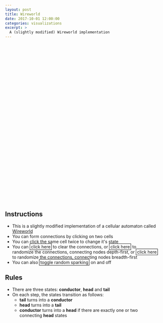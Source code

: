 ```yaml
---
layout: post
title: Wireworld
date: 2017-10-01 12:00:00
categories: visualizations
excerpt: >
  A (slightly modified) Wireworld implementation
---
```


<script defer src="{{ site.cdn.d3js }}"></script>
<script defer src="/assets/posts/wireworld/main.js"></script>

<style>
.cell-selected {
  stroke: black;
  stroke-width: 1px;
}
.link-button {
  cursor: pointer;
  border: 1px solid black;
  padding: 1px 3px 1px 3px;
}
.connections {
  stroke: #52788b;
  stroke-width: 0.8;
}
svg#automaton {
  max-width: 80vw;
  max-height: 95vh;
  margin-bottom: 1em;
}
</style>

<svg viewBox="0 0 100 100" class="center-block no-select" id="automaton">
  <defs>
    <marker id="triangle" markerWidth="13" markerHeight="13" refx="1.5" refy="2" orient="auto">
      <path d="M2,0 a1,1 0 0,0 0,4" style="fill: #52788b;" />
    </marker>
  </defs>
</svg>

## Instructions

- This is a slightly modified implementation of a cellular automaton called [Wireworld](https://en.wikipedia.org/wiki/Wireworld)
- You can form connections by clicking on two cells
- You can click the same cell twice to change it's state
- You can <a class="link-button" id="clear-connections">click here</a> to clear the connections, or <a class="link-button" id="randomize-connections">click here</a> to randomize the connections, connecting nodes depth-first, or <a class="link-button" id="randomize-bfs">click here</a> to randomize the connections, connecting nodes breadth-first
- You can also <a class="link-button" id="toggle-sparking">toggle random sparking</a> on and off

## Rules

- There are three states: **conductor**, **head** and **tail**
- On each step, the states transition as follows:
  - **tail** turns into a **conductor**
  - **head** turns into a **tail**
  - **conductor** turns into a **head** if there are exactly one or two connecting **head** states
